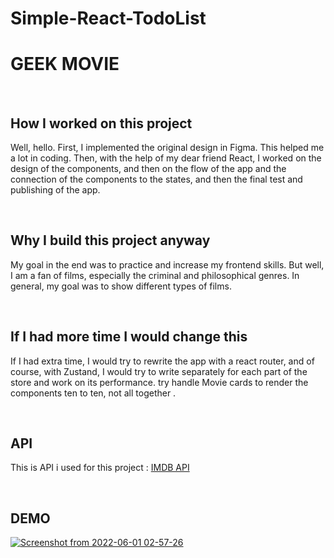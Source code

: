 # Simple-React-TodoList
# GEEK MOVIE

</br>

## How I worked on this project

Well, hello. First, I implemented the original design in Figma. This helped me a lot in coding. Then, with the help of my dear friend React, I worked on the design of the components, and then on the flow of the app and the connection of the components to the states, and then the final test and publishing of the app.

</br>


## Why I build this project anyway

My goal in the end was to practice and increase my frontend skills. But well, I am a fan of films, especially the criminal and philosophical genres. In general, my goal was to show different types of films.

</br>

## If I had more time I would change this

If I had extra time, I would try to rewrite the app with a react router, and of course, with Zustand, I would try to write separately for each part of the store and work on its performance. try handle Movie cards to render the components ten to ten, not all together .


</br>

## API 

This is API i used for this project : [IMDB API ](https://imdb-api.com/)

</br>

## DEMO

[![Screenshot from 2022-06-01 02-57-26](https://user-images.githubusercontent.com/90524474/171294361-f397ed57-17a1-49af-9d43-26034c26ed15.png)](https://geek-movie-final.vercel.app/)
  



